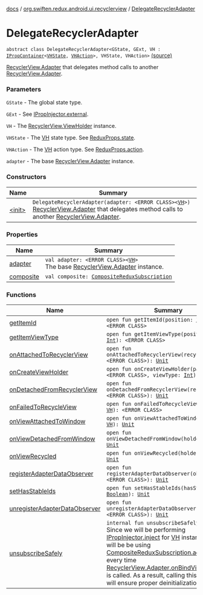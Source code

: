 [docs](../../index.md) / [org.swiften.redux.android.ui.recyclerview](../index.md) / [DelegateRecyclerAdapter](./index.md)

# DelegateRecyclerAdapter

`abstract class DelegateRecyclerAdapter<GState, GExt, VH : `[`IPropContainer`](../../org.swiften.redux.ui/-i-prop-container/index.md)`<`[`VHState`](index.md#VHState)`, `[`VHAction`](index.md#VHAction)`>, VHState, VHAction>` [(source)](https://github.com/protoman92/KotlinRedux/tree/master/android/android-recyclerview/src/main/java/org/swiften/redux/android/ui/recyclerview/RecyclerAdapter.kt#L43)

[RecyclerView.Adapter](#) that delegates method calls to another [RecyclerView.Adapter](#).

### Parameters

`GState` - The global state type.

`GExt` - See [IPropInjector.external](../../org.swiften.redux.ui/-i-action-dependency/external.md).

`VH` - The [RecyclerView.ViewHolder](#) instance.

`VHState` - The [VH](index.md#VH) state type. See [ReduxProps.state](../../org.swiften.redux.ui/-redux-props/state.md).

`VHAction` - The [VH](index.md#VH) action type. See [ReduxProps.action](../../org.swiften.redux.ui/-redux-props/action.md).

`adapter` - The base [RecyclerView.Adapter](#) instance.

### Constructors

| Name | Summary |
|---|---|
| [&lt;init&gt;](-init-.md) | `DelegateRecyclerAdapter(adapter: <ERROR CLASS><`[`VH`](index.md#VH)`>)`<br>[RecyclerView.Adapter](#) that delegates method calls to another [RecyclerView.Adapter](#). |

### Properties

| Name | Summary |
|---|---|
| [adapter](adapter.md) | `val adapter: <ERROR CLASS><`[`VH`](index.md#VH)`>`<br>The base [RecyclerView.Adapter](#) instance. |
| [composite](composite.md) | `val composite: `[`CompositeReduxSubscription`](../../org.swiften.redux.core/-composite-redux-subscription/index.md) |

### Functions

| Name | Summary |
|---|---|
| [getItemId](get-item-id.md) | `open fun getItemId(position: `[`Int`](https://kotlinlang.org/api/latest/jvm/stdlib/kotlin/-int/index.html)`): <ERROR CLASS>` |
| [getItemViewType](get-item-view-type.md) | `open fun getItemViewType(position: `[`Int`](https://kotlinlang.org/api/latest/jvm/stdlib/kotlin/-int/index.html)`): <ERROR CLASS>` |
| [onAttachedToRecyclerView](on-attached-to-recycler-view.md) | `open fun onAttachedToRecyclerView(recyclerView: <ERROR CLASS>): `[`Unit`](https://kotlinlang.org/api/latest/jvm/stdlib/kotlin/-unit/index.html) |
| [onCreateViewHolder](on-create-view-holder.md) | `open fun onCreateViewHolder(parent: <ERROR CLASS>, viewType: `[`Int`](https://kotlinlang.org/api/latest/jvm/stdlib/kotlin/-int/index.html)`): `[`VH`](index.md#VH) |
| [onDetachedFromRecyclerView](on-detached-from-recycler-view.md) | `open fun onDetachedFromRecyclerView(recyclerView: <ERROR CLASS>): `[`Unit`](https://kotlinlang.org/api/latest/jvm/stdlib/kotlin/-unit/index.html) |
| [onFailedToRecycleView](on-failed-to-recycle-view.md) | `open fun onFailedToRecycleView(holder: `[`VH`](index.md#VH)`): <ERROR CLASS>` |
| [onViewAttachedToWindow](on-view-attached-to-window.md) | `open fun onViewAttachedToWindow(holder: `[`VH`](index.md#VH)`): `[`Unit`](https://kotlinlang.org/api/latest/jvm/stdlib/kotlin/-unit/index.html) |
| [onViewDetachedFromWindow](on-view-detached-from-window.md) | `open fun onViewDetachedFromWindow(holder: `[`VH`](index.md#VH)`): `[`Unit`](https://kotlinlang.org/api/latest/jvm/stdlib/kotlin/-unit/index.html) |
| [onViewRecycled](on-view-recycled.md) | `open fun onViewRecycled(holder: `[`VH`](index.md#VH)`): `[`Unit`](https://kotlinlang.org/api/latest/jvm/stdlib/kotlin/-unit/index.html) |
| [registerAdapterDataObserver](register-adapter-data-observer.md) | `open fun registerAdapterDataObserver(observer: <ERROR CLASS>): `[`Unit`](https://kotlinlang.org/api/latest/jvm/stdlib/kotlin/-unit/index.html) |
| [setHasStableIds](set-has-stable-ids.md) | `open fun setHasStableIds(hasStableIds: `[`Boolean`](https://kotlinlang.org/api/latest/jvm/stdlib/kotlin/-boolean/index.html)`): `[`Unit`](https://kotlinlang.org/api/latest/jvm/stdlib/kotlin/-unit/index.html) |
| [unregisterAdapterDataObserver](unregister-adapter-data-observer.md) | `open fun unregisterAdapterDataObserver(observer: <ERROR CLASS>): `[`Unit`](https://kotlinlang.org/api/latest/jvm/stdlib/kotlin/-unit/index.html) |
| [unsubscribeSafely](unsubscribe-safely.md) | `internal fun unsubscribeSafely(): `[`Unit`](https://kotlinlang.org/api/latest/jvm/stdlib/kotlin/-unit/index.html)<br>Since we will be performing [IPropInjector.inject](../../org.swiften.redux.ui/-i-prop-injector/inject.md) for [VH](index.md#VH) instances, we will be be using [CompositeReduxSubscription.add](../../org.swiften.redux.core/-composite-redux-subscription/add.md) a lot every time [RecyclerView.Adapter.onBindViewHolder](#) is called. As a result, calling this method will ensure proper deinitialization. |
